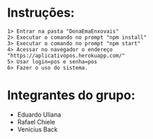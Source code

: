 # Instruções:
```
1> Entrar na pasta "DonaEmaEnxovais"
2> Executar o comando no prompt "npm install"
3> Executar o comando no prompt "npm start"
4> Acessar no navegador o endereço "https://aplicativopos.herokuapp.com/"
5> Usar login=pos e senha=pos
6> Fazer o uso do sistema.
```
# Integrantes do grupo:
* Eduardo Uliana
* Rafael Chiele
* Venicius Back
